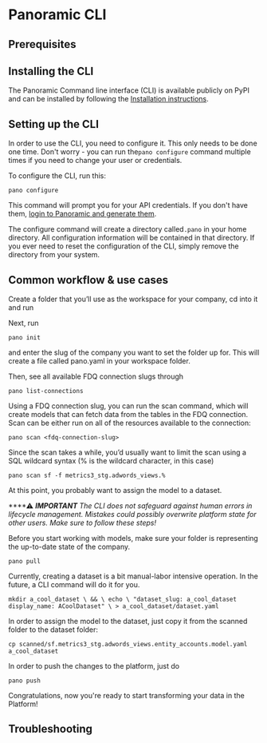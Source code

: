 # Panoramic CLI

## Prerequisites

## Installing the CLI

The Panoramic Command line interface \(CLI\) is available publicly on PyPI and can be installed by following the [Installation instructions](installation.md).

## Setting up the CLI

In order to use the CLI, you need to configure it. This only needs to be done one time. Don't worry - you can run the`pano configure` command multiple times if you need to change your user or credentials.

To configure the CLI, run this:

`pano configure`

This command will prompt you for your API credentials. If you don't have them, [login to Panoramic and generate them](../../getting-started/your-profile.md#generating-an-api-token).

The configure command will create a directory called`.pano` in your home directory. All configuration information will be contained in that directory. If you ever need to reset the configuration of the CLI, simply remove the directory from your system.

## Common workflow & use cases

Create a folder that you’ll use as the workspace for your company, cd into it and run

Next, run

`pano init`

and enter the slug of the company you want to set the folder up for. This will create a file called pano.yaml in your workspace folder.

Then, see all available FDQ connection slugs through

`pano list-connections`

Using a FDQ connection slug, you can run the scan command, which will create models that can fetch data from the tables in the FDQ connection. Scan can be either run on all of the resources available to the connection:

`pano scan <fdq-connection-slug>`

Since the scan takes a while, you’d usually want to limit the scan using a SQL wildcard syntax \(% is the wildcard character, in this case\)

`pano scan sf -f metrics3_stg.adwords_views.%`

At this point, you probably want to assign the model to a dataset.

\*\*\*\*⚠ _**IMPORTANT** The CLI does not safeguard against human errors in lifecycle management. Mistakes could possibly overwrite platform state for other users. Make sure to follow these steps!_

Before you start working with models, make sure your folder is representing the up-to-date state of the company.

`pano pull`

Currently, creating a dataset is a bit manual-labor intensive operation. In the future, a CLI command will do it for you.

`mkdir a_cool_dataset \ && \ echo \ "dataset_slug: a_cool_dataset display_name: ACoolDataset" \ > a_cool_dataset/dataset.yaml`

In order to assign the model to the dataset, just copy it from the scanned folder to the dataset folder: 

`cp scanned/sf.metrics3_stg.adwords_views.entity_accounts.model.yaml a_cool_dataset`

In order to push the changes to the platform, just do

`pano push`

Congratulations, now you're ready to start transforming your data in the Platform!  


## Troubleshooting

